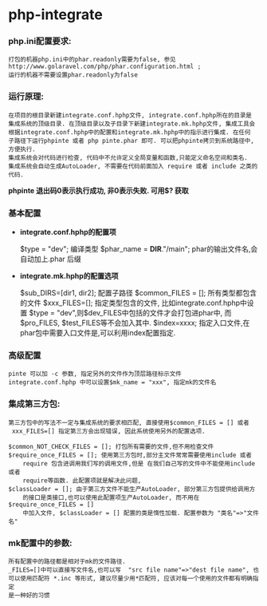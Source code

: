# php-integrate

### php.ini配置要求:
    打包的机器php.ini中的phar.readonly需要为false, 参见
    http://www.golaravel.com/php/phar.configuration.html ;
    运行的机器不需要设置phar.readonly为false

### 运行原理:
    在项目的根目录新建integrate.conf.hphp文件, integrate.conf.hphp所在的目录是
    集成系统的顶级目录. 在顶级目录以及子目录下新建integrate.mk.hphp文件, 集成工具会
    根据integrate.conf.hphp中的配置和integrate.mk.hphp中的指示进行集成. 在任何
    子路径下运行phpinte 或者 php pinte.phar 即可. 可以把phpinte拷贝到系统路径中, 方便执行.
    集成系统会对代码进行检查, 代码中不允许定义全局变量和函数,只能定义命名空间和类名. 
    集成系统会自动生成AutoLoader, 不需要在代码前面加入 require 或者 include 之类的代码.
    
**phpinte 退出码0表示执行成功, 非0表示失败. 可用$? 获取**

### 基本配置
*   **integrate.conf.hphp的配置项**

    $type = "dev"; 编译类型
    $phar_name = __DIR__."/main"; phar的输出文件名,会自动加上.phar 后缀


*   **integrate.mk.hphp的配置选项**

    $sub_DIRS=[dir1, dir2]; 配置子路径
    $common_FILES = []; 所有类型都包含的文件
    $xxx_FILES=[]; 指定类型包含的文件, 比如integrate.conf.hphp中设置
    $type = "dev",则$dev_FILES中包括的文件才会打包进phar中, 而$pro_FILES, 
    $test_FILES等不会加入其中.
    $index=xxxx; 指定入口文件,在phar包中需要入口文件是,可以利用index配置指定.

### 高级配置
    pinte 可以加 -c 参数, 指定另外的文件作为顶层路径标示文件
    integrate.conf.hphp 中可以设置$mk_name = "xxx", 指定mk的文件名

### 集成第三方包:
    第三方包中的写法不一定与集成系统的要求相匹配, 直接使用$common_FILES = [] 或者
     xxx_FILES=[] 指定第三方会出现错误, 因此系统使用另外的配置选项.

    $common_NOT_CHECK_FILES = []; 打包所有需要的文件,但不用检查文件
    $require_once_FILES = []; 使用第三方包时,部分主文件常常需要使用include 或者 
        require 包含进调用我们写的调用文件,但是 在我们自己写的文件中不能使用include 或者
        require等函数. 此配置项就是解决此问题,
    $classLoader = []; 由于第三方文件不能生产AutoLoader, 部分第三方包提供给调用方
        的接口是类接口,也可以使用此配置项生产AutoLoader, 而不用在$require_once_FILES = [] 
        中加入文件, $classLoader = [] 配置的类是惰性加载. 配置参数为 "类名"=>"文件名"

### mk配置中的参数:
    所有配置中的路径都是相对于mk的文件路径.
    _FILES=[]中可以直接写文件名,也可以写  "src file name"=>"dest file name", 也
    可以使用匹配符 *.inc 等形式, 建议尽量少用*匹配符, 应该对每一个使用的文件都有明确指定
    是一种好的习惯


